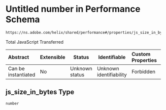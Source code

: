 # Untitled number in Performance Schema

```txt
https://ns.adobe.com/helix/shared/performance#/properties/js_size_in_bytes
```

Total JavaScript Transferred


| Abstract            | Extensible | Status         | Identifiable            | Custom Properties | Additional Properties | Access Restrictions | Defined In                                                                  |
| :------------------ | ---------- | -------------- | ----------------------- | :---------------- | --------------------- | ------------------- | --------------------------------------------------------------------------- |
| Can be instantiated | No         | Unknown status | Unknown identifiability | Forbidden         | Allowed               | none                | [performance.schema.json\*](performance.schema.json "open original schema") |

## js_size_in_bytes Type

`number`
